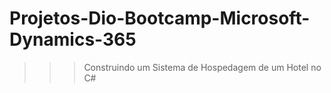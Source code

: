 # Projetos-Dio-Bootcamp-Microsoft-Dynamics-365
>>>Construindo um Sistema de Hospedagem de um Hotel no C#
